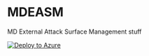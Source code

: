 # MDEASM
 MD External Attack Surface Management stuff

[![Deploy to Azure](https://aka.ms/deploytoazurebutton)](https://portal.azure.com/#create/Microsoft.Template/uri/https%3A%2F%2Fraw.githubusercontent.com%2Ffer39e4f%2FMDEASM%2Fmain%2Fmdeasm_workbook_template.json)